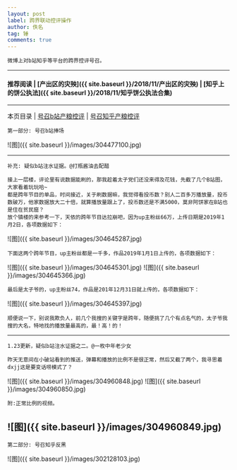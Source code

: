 ```yaml
---
layout: post
label: 跨界联动控评操作
author: 佚名
tag: 锤
comments: true
---
```


    微博上对b站知乎等平台的跨界控评号召。

---

#### 推荐阅读 | [产出区的灾殃]({{ site.baseurl }}/2018/11/产出区的灾殃) |  [知乎上的饼公执法]({{ site.baseurl }}/2018/11/知乎饼公执法合集) 
---

本页目录 \| [号召b站产粮控评](#dxjja) \| [号召知乎产粮控评](#dxjjb)


<a class="anchor" name="dxjja"></a>

    第一部分: 号召b站捧场
    
![图]({{ site.baseurl }}/images/304477100.jpg)

---

    补充: 疑似b站注水证据。@打瓶酱油去配醋
    
    接上一层楼，评论里有说数据能刷的，那我趁着太子党们还没来得及花钱，先截了几个B站图，大家看着玩玩哈~
    都是跨年节目的单品，时间接近，关于刷数据嘛，我觉得看投币数？别人二百多万播放量，投币数破万，他家数据放大二十倍，就算播放量跟上了，投币数还是不满5000，莫非阿饼家在B站也是住在贫民窟？
    放个镇楼的来参考一下，天依的跨年节目达拉崩吧，因为up主粉丝66万，上传日期是2019年1月2日，各项数据如下：

![图]({{ site.baseurl }}/images/304645287.jpg)

    下面这两个跨年节目，up主粉丝都是一千多，作品2019年1月1日上传的，各项数据如下：
    
![图]({{ site.baseurl }}/images/304645301.jpg)
![图]({{ site.baseurl }}/images/304645366.jpg)

    最后是太子爷的，up主粉丝74，作品是201年12月31日就上传的，各项数据如下：
    
![图]({{ site.baseurl }}/images/304645397.jpg)

    顺便说一下，别说我欺负人，前几个我搜的关键字是跨年，随便挑了几个有点名气的，太子爷我搜的大名，特地找的播放量最高的，最！高！的！


---

    1.23更新，疑似b站注水证据之二。@一枚中年老少女
    
    昨天无意间在小破站看到的推送，弹幕和播放的比例不是很正常，然后又截了两个，我寻思着dxjj这是要变话唠模式了？

![图]({{ site.baseurl }}/images/304960848.jpg)
![图]({{ site.baseurl }}/images/304960850.jpg)

    附:正常比例的视频。

![图]({{ site.baseurl }}/images/304960849.jpg)
---

    
<a class="anchor" name="dxjjb"></a>

    第二部分: 号召知乎反黑
    
![图]({{ site.baseurl }}/images/302128103.jpg) 